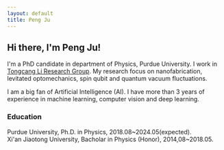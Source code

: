 ```yaml
---
layout: default
title: Peng Ju
---
```

## Hi there, I'm Peng Ju!

I'm a PhD candidate in department of Physics, Purdue University. I work in [Tongcang Li Research Group](https://sites.google.com/site/litongcang/Home). My research focus on nanofabrication, levitated optomechanics, spin qubit and quantum vacuum fluctuations.

I am a big fan of Artificial Intelligence (AI). I have more than 3 years of experience in machine learning, computer vision and deep learning.

### Education

Purdue University, Ph.D. in Physics, 2018.08~2024.05(expected). <br>
Xi'an Jiaotong University, Bacholar in Physics (Honor), 2014,08~2018.05. <br>

